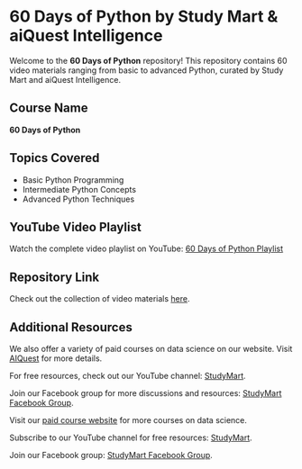 <!DOCTYPE html>
<html>
<head>
  <title>60 Days of Python by Study Mart & aiQuest Intelligence</title>
</head>
<body>
  <h1>60 Days of Python by Study Mart & aiQuest Intelligence</h1>
  <p>Welcome to the <strong>60 Days of Python</strong> repository! This repository contains 60 video materials ranging from basic to advanced Python, curated by Study Mart and aiQuest Intelligence.</p>

  <h2>Course Name</h2>
  <p><strong>60 Days of Python</strong></p>

  <h2>Topics Covered</h2>
  <ul>
    <li>Basic Python Programming</li>
    <li>Intermediate Python Concepts</li>
    <li>Advanced Python Techniques</li>
  </ul>

  <h2>YouTube Video Playlist</h2>
  <p>Watch the complete video playlist on YouTube: <a href="https://www.youtube.com/playlist?list=PLKdU0fuY4OFf7qj4eoBtvALAB_Ml2rN0V" target="_blank">60 Days of Python Playlist</a></p>

  <h2>Repository Link</h2>
  <p>Check out the collection of video materials <a href="https://github.com/rashakil-ds/60-Days-of-Python-by-Study-Mart-AI-QUEST" target="_blank">here</a>.</p>

  <h2>Additional Resources</h2>
  <p>We also offer a variety of paid courses on data science on our website. Visit <a href="https://aiquest.org/" target="_blank">AIQuest</a> for more details.</p>
  <p>For free resources, check out our YouTube channel: <a href="https://www.youtube.com/StudyMart" target="_blank">StudyMart</a>.</p>
  <p>Join our Facebook group for more discussions and resources: <a href="https://www.facebook.com/groups/StudyMart" target="_blank">StudyMart Facebook Group</a>.</p>

  <footer>
    <p>Visit our <a href="https://aiquest.org/" target="_blank">paid course website</a> for more courses on data science.</p>
    <p>Subscribe to our YouTube channel for free resources: <a href="https://www.youtube.com/StudyMart" target="_blank">StudyMart</a>.</p>
    <p>Join our Facebook group: <a href="https://www.facebook.com/groups/StudyMart" target="_blank">StudyMart Facebook Group</a>.</p>
  </footer>
</body>
</html>
